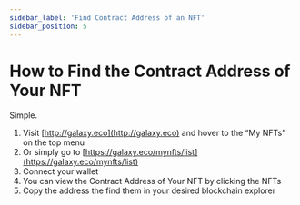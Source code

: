 ```yaml
---
sidebar_label: 'Find Contract Address of an NFT'
sidebar_position: 5
---
```


# How to Find the Contract Address of Your NFT

Simple.

1. Visit [http://galaxy.eco](http://galaxy.eco) and hover to the “My NFTs” on the top menu
2. Or simply go to [https://galaxy.eco/mynfts/list](https://galaxy.eco/mynfts/list)
3. Connect your wallet
4. You can view the Contract Address of Your NFT by clicking the NFTs
5. Copy the address the find them in your desired blockchain explorer
